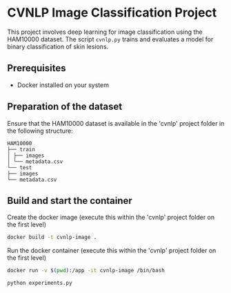 # CVNLP Image Classification Project

This project involves deep learning for image classification using the HAM10000 dataset. The script `cvnlp.py` trains and evaluates a model for binary classification of skin lesions.

## Prerequisites

- Docker installed on your system

## Preparation of the dataset

Ensure that the HAM10000 dataset is available in the 'cvnlp' project folder in the following structure:

```
HAM10000
├── train
│ ├── images
│ └── metadata.csv
└── test
├── images
└── metadata.csv
```


## Build and start the container

Create the docker image (execute this within the 'cvnlp' project folder on the first level)

```sh
docker build -t cvnlp-image .
```

Run the docker container (execute this within the 'cvnlp' project folder on the first level)

```sh
docker run -v $(pwd):/app -it cvnlp-image /bin/bash
```

```sh
python experiments.py
```